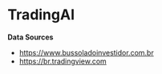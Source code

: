 # TradingAI

**Data Sources**

* https://www.bussoladoinvestidor.com.br
* https://br.tradingview.com
